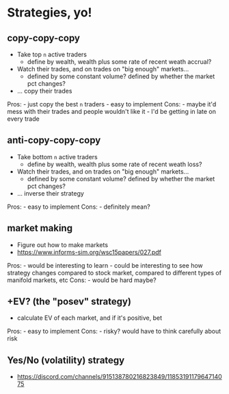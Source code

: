 # Strategies, yo!


## copy-copy-copy

- Take top `n` active traders
    - define by wealth, wealth plus some rate of recent weath accrual?
- Watch their trades, and on trades on "big enough" markets...
    - defined by some constant volume? defined by whether the market pct changes?
- ... copy their trades

Pros:
    - just copy the best `n` traders
    - easy to implement
Cons:
    - maybe it'd mess with their trades and people wouldn't like it
    - I'd be getting in late on every trade

## anti-copy-copy-copy

- Take bottom `n` active traders
    - define by wealth, wealth plus some rate of recent weath loss?
- Watch their trades, and on trades on "big enough" markets...
    - defined by some constant volume? defined by whether the market pct changes?
- ... inverse their strategy

Pros:
    - easy to implement
Cons:
    - definitely mean?

## market making

- Figure out how to make markets
- https://www.informs-sim.org/wsc15papers/027.pdf

Pros:
    - would be interesting to learn
    - could be interesting to see how strategy changes compared to stock market, compared to different types of manifold markets, etc
Cons:
    - would be hard maybe?

## +EV? (the "posev" strategy)

- calculate EV of each market, and if it's positive, bet

Pros:
    - easy to implement
Cons:
    - risky? would have to think carefully about risk


## Yes/No (volatility) strategy

- https://discord.com/channels/915138780216823849/1185319117964714075
